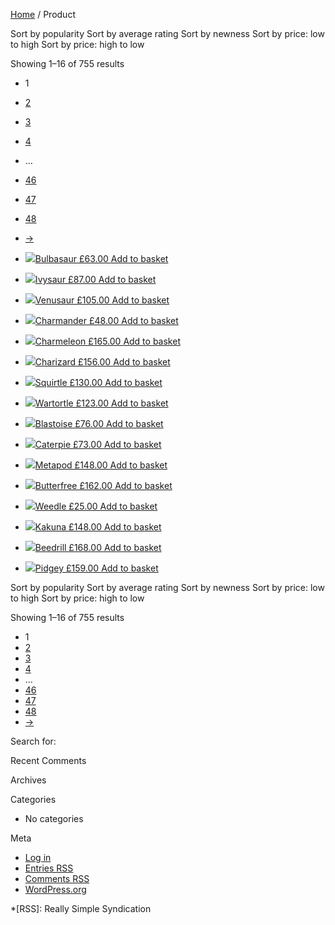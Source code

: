 [Home](https://scrapeme.live) / Product

Sort by popularity Sort by average rating Sort by newness Sort by price: low
to high Sort by price: high to low

Showing 1–16 of 755 results

  * 1
  * [2](https://scrapeme.live/shop/page/2/)
  * [3](https://scrapeme.live/shop/page/3/)
  * [4](https://scrapeme.live/shop/page/4/)
  * …
  * [46](https://scrapeme.live/shop/page/46/)
  * [47](https://scrapeme.live/shop/page/47/)
  * [48](https://scrapeme.live/shop/page/48/)
  * [→](https://scrapeme.live/shop/page/2/)

  * [![](https://scrapeme.live/wp-content/uploads/2018/08/001-350x350.png)Bulbasaur £63.00 ](https://scrapeme.live/shop/Bulbasaur/)[Add to basket](/shop/?add-to-cart=759)
  * [![](https://scrapeme.live/wp-content/uploads/2018/08/002-350x350.png)Ivysaur £87.00 ](https://scrapeme.live/shop/Ivysaur/)[Add to basket](/shop/?add-to-cart=729)
  * [![](https://scrapeme.live/wp-content/uploads/2018/08/003-350x350.png)Venusaur £105.00 ](https://scrapeme.live/shop/Venusaur/)[Add to basket](/shop/?add-to-cart=730)
  * [![](https://scrapeme.live/wp-content/uploads/2018/08/004-350x350.png)Charmander £48.00 ](https://scrapeme.live/shop/Charmander/)[Add to basket](/shop/?add-to-cart=731)
  * [![](https://scrapeme.live/wp-content/uploads/2018/08/005-350x350.png)Charmeleon £165.00 ](https://scrapeme.live/shop/Charmeleon/)[Add to basket](/shop/?add-to-cart=732)
  * [![](https://scrapeme.live/wp-content/uploads/2018/08/006-350x350.png)Charizard £156.00 ](https://scrapeme.live/shop/Charizard/)[Add to basket](/shop/?add-to-cart=733)
  * [![](https://scrapeme.live/wp-content/uploads/2018/08/007-350x350.png)Squirtle £130.00 ](https://scrapeme.live/shop/Squirtle/)[Add to basket](/shop/?add-to-cart=734)
  * [![](https://scrapeme.live/wp-content/uploads/2018/08/008-350x350.png)Wartortle £123.00 ](https://scrapeme.live/shop/Wartortle/)[Add to basket](/shop/?add-to-cart=735)
  * [![](https://scrapeme.live/wp-content/uploads/2018/08/009-350x350.png)Blastoise £76.00 ](https://scrapeme.live/shop/Blastoise/)[Add to basket](/shop/?add-to-cart=736)
  * [![](https://scrapeme.live/wp-content/uploads/2018/08/010-350x350.png)Caterpie £73.00 ](https://scrapeme.live/shop/Caterpie/)[Add to basket](/shop/?add-to-cart=737)
  * [![](https://scrapeme.live/wp-content/uploads/2018/08/011-350x350.png)Metapod £148.00 ](https://scrapeme.live/shop/Metapod/)[Add to basket](/shop/?add-to-cart=738)
  * [![](https://scrapeme.live/wp-content/uploads/2018/08/012-350x350.png)Butterfree £162.00 ](https://scrapeme.live/shop/Butterfree/)[Add to basket](/shop/?add-to-cart=739)
  * [![](https://scrapeme.live/wp-content/uploads/2018/08/013-350x350.png)Weedle £25.00 ](https://scrapeme.live/shop/Weedle/)[Add to basket](/shop/?add-to-cart=740)
  * [![](https://scrapeme.live/wp-content/uploads/2018/08/014-350x350.png)Kakuna £148.00 ](https://scrapeme.live/shop/Kakuna/)[Add to basket](/shop/?add-to-cart=741)
  * [![](https://scrapeme.live/wp-content/uploads/2018/08/015-350x350.png)Beedrill £168.00 ](https://scrapeme.live/shop/Beedrill/)[Add to basket](/shop/?add-to-cart=742)
  * [![](https://scrapeme.live/wp-content/uploads/2018/08/016-350x350.png)Pidgey £159.00 ](https://scrapeme.live/shop/Pidgey/)[Add to basket](/shop/?add-to-cart=743)

Sort by popularity Sort by average rating Sort by newness Sort by price: low
to high Sort by price: high to low

Showing 1–16 of 755 results

  * 1
  * [2](https://scrapeme.live/shop/page/2/)
  * [3](https://scrapeme.live/shop/page/3/)
  * [4](https://scrapeme.live/shop/page/4/)
  * …
  * [46](https://scrapeme.live/shop/page/46/)
  * [47](https://scrapeme.live/shop/page/47/)
  * [48](https://scrapeme.live/shop/page/48/)
  * [→](https://scrapeme.live/shop/page/2/)

Search for:

Recent Comments

Archives

Categories

  * No categories

Meta

  * [Log in](https://scrapeme.live/wp-login.php)
  * [Entries RSS](https://scrapeme.live/feed/)
  * [Comments RSS](https://scrapeme.live/comments/feed/)
  * [WordPress.org](https://wordpress.org/ "Powered by WordPress, state-of-the-art semantic personal publishing platform.")

  *[RSS]: Really Simple Syndication

